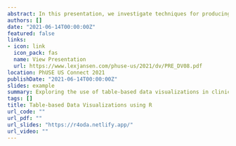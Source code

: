 ```yaml
---
abstract: In this presentation, we investigate techniques for producing table-based data visualization using the R programming language. The primary goal is to enhance the medical review process by integrating inline, static or interactive visualizations directly into study tables or listings. This approach has the potential to elucidate study results by providing both a rich, compact view and profounder context of study data. Such insights may not be immediately obvious and could otherwise remain hidden in a strictly tabular summary. Specifically, we demonstrate how to construct inline variants of common clinical trial visualizations such as box plots, swimmer plots and heatmaps using various R table and visualization packages.  Examples will stem primarily from oncology studies and include efficacy, lab and adverse event domains. Lastly, we discuss how these visualizations can be synergistically combined with Shiny ‘s native interactivity to produce web applications that further advance the medical review process.
authors: []
date: "2021-06-14T00:00:00Z"
featured: false
links:
- icon: link
  icon_pack: fas
  name: View Presentation
  url: https://www.lexjansen.com/phuse-us/2021/dv/PRE_DV08.pdf
location: PhUSE US Connect 2021
publishDate: "2021-06-14T00:00:00Z"
slides: example
summary: Exploring the use of table-based data visualizations in clinical trials
tags: []
title: Table-based Data Visualizations using R
url_code: ""
url_pdf: ""
url_slides: "https://r4oda.netlify.app/"
url_video: ""
---
```


 